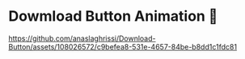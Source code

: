 # Dowmload Button Animation 🤩


https://github.com/anaslaghrissi/Download-Button/assets/108026572/c9befea8-531e-4657-84be-b8dd1c1fdc81

